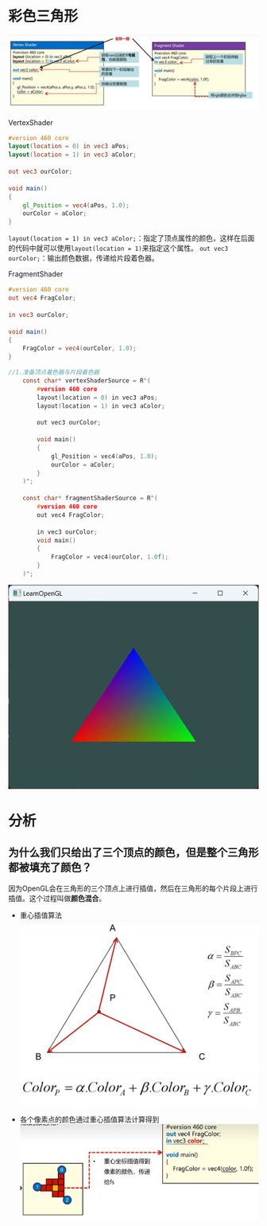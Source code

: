 # 彩色三角形

![alt text](image-10.png)

VertexShader 
```glsl
#version 460 core
layout(location = 0) in vec3 aPos;
layout(location = 1) in vec3 aColor;

out vec3 ourColor;

void main()
{
    gl_Position = vec4(aPos, 1.0);
    ourColor = aColor;
}
```
`layout(location = 1) in vec3 aColor;`：指定了顶点属性的颜色，这样在后面的代码中就可以使用`layout(location = 1)`来指定这个属性。
`out vec3 ourColor;`：输出颜色数据，传递给片段着色器。

FragmentShader
```glsl
#version 460 core
out vec4 FragColor;

in vec3 ourColor;

void main()
{
    FragColor = vec4(ourColor, 1.0);
}
```



```c
//1.准备顶点着色器与片段着色器
	const char* vertexShaderSource = R"(
		#version 460 core
		layout(location = 0) in vec3 aPos;
		layout(location = 1) in vec3 aColor;

		out vec3 ourColor;

		void main()
		{
			gl_Position = vec4(aPos, 1.0);
			ourColor = aColor;
		}
	)";

	const char* fragmentShaderSource = R"(
		#version 460 core
		out vec4 FragColor;

		in vec3 ourColor;
		void main()
		{
			FragColor = vec4(ourColor, 1.0f);
		}
	)";
```
![alt text](image-11.png)

# 分析
## 为什么我们只给出了三个顶点的颜色，但是整个三角形都被填充了颜色？

因为OpenGL会在三角形的三个顶点上进行插值，然后在三角形的每个片段上进行插值。这个过程叫做**颜色混合**。

- 重心插值算法
    ![alt text](image-12.png)
    ![alt text](image-13.png)

- 各个像素点的颜色通过重心插值算法计算得到
    ![alt text](image-14.png)